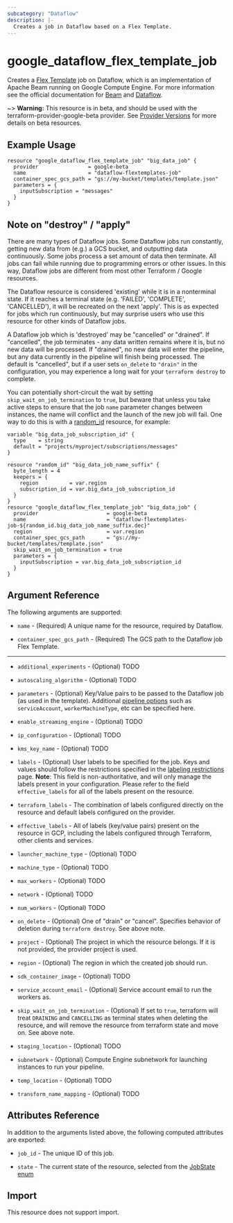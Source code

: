 ```yaml
---
subcategory: "Dataflow"
description: |-
  Creates a job in Dataflow based on a Flex Template.
---
```


# google\_dataflow\_flex\_template\_job

Creates a [Flex Template](https://cloud.google.com/dataflow/docs/guides/templates/using-flex-templates)
job on Dataflow, which is an implementation of Apache Beam running on Google
Compute Engine. For more information see the official documentation for [Beam](https://beam.apache.org)
and [Dataflow](https://cloud.google.com/dataflow/).

~> **Warning:** This resource is in beta, and should be used with the terraform-provider-google-beta provider.
See [Provider Versions](https://terraform.io/docs/providers/google/guides/provider_versions.html) for more details on beta resources.

## Example Usage

```hcl
resource "google_dataflow_flex_template_job" "big_data_job" {
  provider                = google-beta
  name                    = "dataflow-flextemplates-job"
  container_spec_gcs_path = "gs://my-bucket/templates/template.json"
  parameters = {
    inputSubscription = "messages"
  }
}
```

## Note on "destroy" / "apply"
There are many types of Dataflow jobs.  Some Dataflow jobs run constantly,
getting new data from (e.g.) a GCS bucket, and outputting data continuously.
Some jobs process a set amount of data then terminate. All jobs can fail while
running due to programming errors or other issues. In this way, Dataflow jobs
are different from most other Terraform / Google resources.

The Dataflow resource is considered 'existing' while it is in a nonterminal
state.  If it reaches a terminal state (e.g. 'FAILED', 'COMPLETE',
'CANCELLED'), it will be recreated on the next 'apply'.  This is as expected for
jobs which run continuously, but may surprise users who use this resource for
other kinds of Dataflow jobs.

A Dataflow job which is 'destroyed' may be "cancelled" or "drained".  If
"cancelled", the job terminates - any data written remains where it is, but no
new data will be processed.  If "drained", no new data will enter the pipeline,
but any data currently in the pipeline will finish being processed.  The default
is "cancelled", but if a user sets `on_delete` to `"drain"` in the
configuration, you may experience a long wait for your `terraform destroy` to
complete.

You can potentially short-circuit the wait by setting `skip_wait_on_job_termination`
to `true`, but beware that unless you take active steps to ensure that the job
`name` parameter changes between instances, the name will conflict and the launch
of the new job will fail. One way to do this is with a
[random_id](https://registry.terraform.io/providers/hashicorp/random/latest/docs/resources/id)
resource, for example:

```hcl
variable "big_data_job_subscription_id" {
  type    = string
  default = "projects/myproject/subscriptions/messages"
}

resource "random_id" "big_data_job_name_suffix" {
  byte_length = 4
  keepers = {
    region          = var.region
    subscription_id = var.big_data_job_subscription_id
  }
}
resource "google_dataflow_flex_template_job" "big_data_job" {
  provider                      = google-beta
  name                          = "dataflow-flextemplates-job-${random_id.big_data_job_name_suffix.dec}"
  region                        = var.region
  container_spec_gcs_path       = "gs://my-bucket/templates/template.json"
  skip_wait_on_job_termination = true
  parameters = {
    inputSubscription = var.big_data_job_subscription_id
  }
}
```

## Argument Reference

The following arguments are supported:

* `name` - (Required) A unique name for the resource, required by Dataflow.

* `container_spec_gcs_path` - (Required) The GCS path to the Dataflow job Flex
Template.

- - -

* `additional_experiments` - (Optional) TODO

* `autoscaling_algorithm` - (Optional) TODO

* `parameters` - (Optional) Key/Value pairs to be passed to the Dataflow job (as
used in the template). Additional [pipeline options](https://cloud.google.com/dataflow/docs/guides/specifying-exec-params#setting-other-cloud-dataflow-pipeline-options)
such as `serviceAccount`, `workerMachineType`, etc can be specified here.

* `enable_streaming_engine` - (Optional) TODO

* `ip_configuration` - (Optional) TODO

* `kms_key_name` - (Optional) TODO

* `labels` - (Optional) User labels to be specified for the job. Keys and values
should follow the restrictions specified in the [labeling restrictions](https://cloud.google.com/compute/docs/labeling-resources#restrictions)
page. 
**Note**: This field is non-authoritative, and will only manage the labels present in your configuration. Please refer to the field `effective_labels` for all of the labels present on the resource.

* `terraform_labels` -
  The combination of labels configured directly on the resource and default labels configured on the provider.

* `effective_labels` -
  All of labels (key/value pairs) present on the resource in GCP, including the labels configured through Terraform, other clients and services.

* `launcher_machine_type` - (Optional) TODO

* `machine_type` - (Optional) TODO

* `max_workers` - (Optional) TODO

* `network` - (Optional) TODO

* `num_workers` - (Optional) TODO

* `on_delete` - (Optional) One of "drain" or "cancel". Specifies behavior of
deletion during `terraform destroy`.  See above note.

* `project` - (Optional) The project in which the resource belongs. If it is not
provided, the provider project is used.

* `region` - (Optional) The region in which the created job should run.

* `sdk_container_image` - (Optional) TODO

* `service_account_email` - (Optional) Service account email to run the workers as.

* `skip_wait_on_job_termination` - (Optional)  If set to `true`, terraform will
treat `DRAINING` and `CANCELLING` as terminal states when deleting the resource,
and will remove the resource from terraform state and move on.  See above note.

* `staging_location` - (Optional) TODO

* `subnetwork` - (Optional) Compute Engine subnetwork for launching instances to run your pipeline.

* `temp_location` - (Optional) TODO

* `transform_name_mapping` - (Optional) TODO

## Attributes Reference
In addition to the arguments listed above, the following computed attributes are exported:

* `job_id` - The unique ID of this job.

* `state` - The current state of the resource, selected from the [JobState enum](https://cloud.google.com/dataflow/docs/reference/rest/v1b3/projects.jobs#Job.JobState)

## Import

This resource does not support import.
